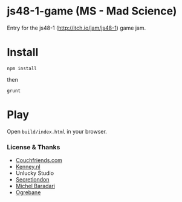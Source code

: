 # js48-1-game (MS - Mad Science)
Entry for the js48-1 (http://itch.io/jam/js48-1) game jam.

# Install
`npm install`

then

`grunt`

# Play
Open `build/index.html` in your browser.

### License & Thanks
* [Couchfriends.com](http://www.couchfriends.com)
* [Kenney.nl](http://www.kenney.nl)
* Unlucky Studio
* [Secretlondon](http://commons.wikimedia.org/wiki/User:Secretlondon)
* [Michel Baradari](http://apollo-music.de/)
* [Ogrebane](http://opengameart.org/users/ogrebane)